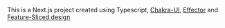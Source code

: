 This is a Next.js project created using Typescript, [Chakra-UI](https://chakra-ui.com), [Effector](https://effector.dev/) and [Feature-Sliced design](https://feature-sliced.design/)
